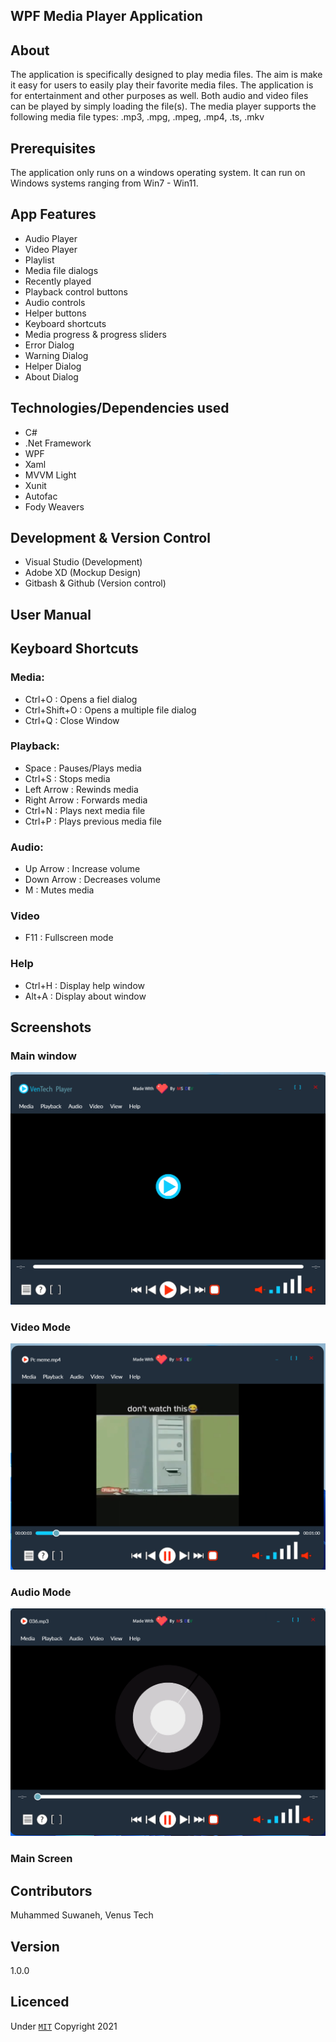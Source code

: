 ﻿## WPF Media Player Application

## About 

The application is specifically designed to play media files. The aim is make it easy for 
users to easily play their favorite media files. The application is for entertainment and 
other purposes as well. Both audio and  video files can be played by simply loading the file(s). 
The media player supports the following media file types: .mp3, .mpg, .mpeg, .mp4, .ts, .mkv

## Prerequisites

The application only runs on a windows operating system. It can run on Windows systems ranging from 
Win7 - Win11. 

## App Features

- Audio Player
- Video Player
- Playlist
- Media file dialogs
- Recently played 
- Playback control buttons
- Audio controls
- Helper buttons
- Keyboard shortcuts
- Media progress & progress sliders
- Error Dialog
- Warning Dialog
- Helper Dialog
- About Dialog

## Technologies/Dependencies used

- C#
- .Net Framework
- WPF 
- Xaml
- MVVM Light
- Xunit
- Autofac 
- Fody Weavers 

## Development & Version Control

- Visual Studio (Development)
- Adobe XD (Mockup Design)
- Gitbash & Github (Version control)

## User Manual 

## Keyboard Shortcuts

### Media: 

- Ctrl+O : Opens a fiel dialog 
- Ctrl+Shift+O : Opens a multiple file dialog
- Ctrl+Q : Close Window

### Playback: 

- Space : Pauses/Plays media 
- Ctrl+S : Stops media 
- Left Arrow : Rewinds media
- Right Arrow : Forwards media
- Ctrl+N : Plays next media file
- Ctrl+P : Plays previous media file

### Audio: 

- Up Arrow : Increase volume
- Down Arrow : Decreases volume 
- M : Mutes media 

### Video 

- F11 : Fullscreen mode

### Help

- Ctrl+H : Display help window
- Alt+A : Display about window 

## Screenshots

### Main window 
![Screenshot](Screenshots/mainWindow.png)

### Video Mode
![Screenshot](Screenshots/videoMode.png)

### Audio Mode
![Screenshot](Screenshots/audioMode.png)

### Main Screen

## Contributors
Muhammed Suwaneh, Venus Tech

## Version 
1.0.0

## Licenced 
Under [`MIT`](LICENSE) Copyright 2021  

